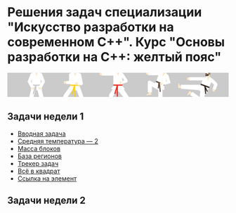 # Решения задач специализации "Искусство разработки на современном С++". Курс "Основы разработки на С++: желтый пояс"
![belt.jpg](https://github.com/BilyalovE/White-belt/blob/master/Week%201/belt.jpg)


## Задачи недели 1

* [Вводная задача](https://github.com/BilyalovE/White-belt/blob/master/Week%201/Tasks/Task%20(1).md) 
* [Средняя температура — 2](https://github.com/BilyalovE/White-belt/blob/master/Week%201/Tasks/Task%20(1).md)  
* [Масса блоков](https://github.com/BilyalovE/White-belt/blob/master/Week%201/Tasks/Task%20(2).md)
* [База регионов](https://github.com/BilyalovE/White-belt/blob/master/Week%201/Tasks/Task%20(2).md)
* [Трекер задач](https://github.com/BilyalovE/White-belt/blob/master/Week%201/Tasks/Task%20(2).md)
* [Всё в квадрат](https://github.com/BilyalovE/White-belt/blob/master/Week%201/Tasks/Task%20(3).md)
* [Ссылка на элемент](https://github.com/BilyalovE/White-belt/blob/master/Week%201/Tasks/Task%20(4).md)

## Задачи недели 2


